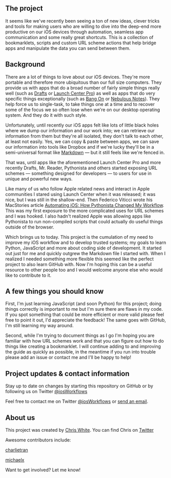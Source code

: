 ## The project

It seems like we've recently been seeing a ton of new ideas, clever tricks and tools for making users who are willing to dive into the deep-end more productive on our iOS devices through automation, seamless app communication and some really great shortcuts. This is a collection of bookmarklets, scripts and custom URL scheme actions that help bridge apps and manipulate the data you can send between them.

## Background

There are a lot of things to love about our iOS devices. They're more portable and therefore more ubiquitous than our full size computers. They provide us with apps that do a broad number of fairly simple things really well (such as [Drafts](http://agiletortoise.com/drafts) or [Launch Center Pro](http://appcubby.com/launch-center/)) as well as apps that do very specific things exceptionally (such as [Bang On](http://kepner.me/apps/) or [Nebulous Notes](http://nebulousapps.net/)). They help force us to single-task, to take things one at a time and to recover some of the focus we so often lose when we're on our desktop operating system. And they do it with such style.

Unfortunately, until recently our iOS apps felt like lots of little black holes where we dump our information and our work into; we can retrieve our information from them but they're all isolated, they don't talk to each other, at least not easily. Yes, we can copy & paste between apps, we can save our information into tools like Dropbox and if we're lucky they'll be in a semi-universal format like [Markdown](http://daringfireball.net/projects/markdown/) — but it still feels like we're fenced in.

That was, until apps like the aforementioned Launch Center Pro and more recently Drafts, Mr. Reader, Pythonista and others started exposing URL schemes — something designed for developers — to users for use in unique and powerful new ways. 

Like many of us who follow Apple related news and interact in Apple communities I stared using Launch Center when it was released; it was nice, but I was still in the shallow-end. Then Federico Viticci wrote his MacStories article [Automating iOS: How Pythonista Changed My Workflow](http://www.macstories.net/stories/automating-ios-how-pythonista-changed-my-workflow/). This was my first exposure to the more complicated uses for URL schemes and I was hooked. I also hadn't realized Apple was allowing apps like Pythonista to run non-compiled scripts that could actually do useful things outside of the browser.

Which brings us to today. This project is the cumulation of my need to improve my iOS workflow and to develop trusted systems; my goals to learn Python, JavaScript and more about coding side of development. It started out just for me and quickly outgrew the Markdown file I started with. When I realized I needed something more flexible this seemed like the perfect project to also learn GitHub with. Now I'm hoping this can be a useful resource to other people too and I would welcome anyone else who would like to contribute to it.

## A few things you should know

First, I'm just learning JavaScript (and soon Python) for this project; doing things correctly is important to me but I'm sure there are flaws in my code. If you spot something that could be more efficient or more valid please feel free to point it out, I'd appreciate the feedback! The same goes with GitHub, I'm still learning my way around.

Second, while I'm trying to document things as I go I'm hoping you are familiar with how URL schemes work and that you can figure out how to do things like creating a bookmarklet. I will continue adding to and improving the guide as quickly as possible, in the meantime if you run into trouble please add an issue or contact me and I'll be happy to help!

## Project updates & contact information

Stay up to date on changes by starting this repository on GitHub or by following us on Twitter [@iosWorkflows](http://www.twitter.com/iosWorkflows)

Feel free to contact me on Twitter [@iosWorkflows](http://www.twitter.com/iosWorkflows) or [send an email](mailto:iosworkflows@christopherdwhite.com).

## About us

This project was created by [Chris White](https://github.com/christopherdwhite). You can find Chris on [Twitter](http://www.twitter.com/chrisWhite)

Awesome contributors include: 

[charlietran](https://github.com/charlietran) 

[michaelx](https://github.com/michaelx)

Want to get involved? Let me know!
